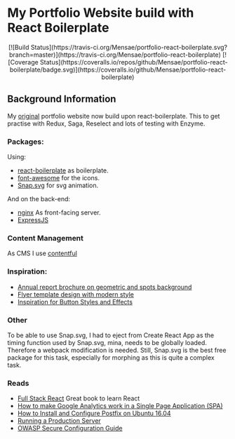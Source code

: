 # My Portfolio Website build with React Boilerplate

<div align="center">
  [![Build Status](https://travis-ci.org/Mensae/portfolio-react-boilerplate.svg?branch=master)](https://travis-ci.org/Mensae/portfolio-react-boilerplate)
  [![Coverage Status](https://coveralls.io/repos/github/Mensae/portfolio-react-boilerplate/badge.svg)](https://coveralls.io/github/Mensae/portfolio-react-boilerplate)
</div>

## Background Information

My [original](https://github.com/Mensae/portfolio-react) portfolio website now build upon react-boilerplate. This to 
get practise with Redux, Saga, Reselect and lots of testing with Enzyme.

### Packages:

Using:

- [react-boilerplate](https://github.com/react-boilerplate/react-boilerplate) as boilerplate.
- [font-awesome](http://fontawesome.io/) for the icons.
- [Snap.svg](http://snapsvg.io/) for svg animation.

And on the back-end:

- [nginx](https://nginx.org/) As front-facing server.
- [ExpressJS](https://expressjs.com/)

### Content Management

As CMS I use [contentful](https://www.contentful.com/)

### Inspiration:

- [Annual report brochure on geometric and spots background](http://all-free-download.com/free-vector/download/annual-report-brochure-on-geometric-and-spots-background_6823285.html)
- [Flyer template design with modern style](http://all-free-download.com/free-vector/download/flyer_template_design_with_modern_style_6824365.html)
- [Inspiration for Button Styles and Effects](https://tympanus.net/codrops/2015/02/26/inspiration-button-styles-effects/)

### Other

To be able to use Snap.svg, I had to eject from Create React App as the timing function used by Snap.svg, mina, needs to
 be globally loaded. Therefore a webpack modification is needed.
Still, Snap.svg is the best free package for this task, especially for morphing as this is quite a complex task.

### Reads

- [Full Stack React](https://www.fullstackreact.com/) Great book to learn React
- [How to make Google Analytics work in a Single Page Application (SPA)](http://tech.webinterpret.com/how-to-make-google-analytics-work-in-a-single-page-application-spa/)
- [How to Install and Configure Postfix on Ubuntu 16.04](https://poweruphosting.com/blog/how-to-install-and-configure-postfix-on-ubuntu-16-04-2/)
- [Running a Production Server](https://react-server.io/docs/guides/production)
- [OWASP Secure Configuration Guide](https://www.owasp.org/index.php/SCG_WS_nginx)

